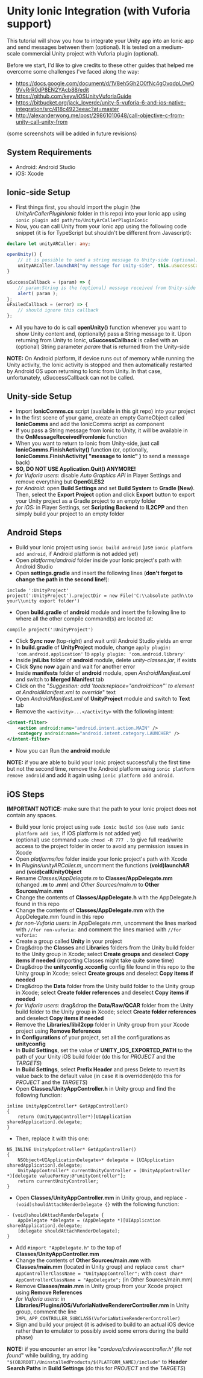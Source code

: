 # Unity Ionic Integration (with Vuforia support)
This tutorial will show you how to integrate your Unity app into an Ionic app and send messages between them (optional). It is tested on a medium-scale commercial Unity project with Vuforia plugin (optional).

Before we start, I'd like to give credits to these other guides that helped me overcome some challenges I've faced along the way:
- https://docs.google.com/document/d/1V8eh5Gh2O0fNc4gOvqdpLOwO9VvRrR0dP8EN2YAcb88/edit
- https://github.com/keyv/iOSUnityVuforiaGuide
- https://bitbucket.org/jack_loverde/unity-5-vuforia-6-and-ios-native-integration/src/418c4923eeac?at=master
- http://alexanderwong.me/post/29861010648/call-objective-c-from-unity-call-unity-from

(some screenshots will be added in future revisions)

## System Requirements
- Android: Android Studio
- iOS: Xcode

## Ionic-side Setup
- First things first, you should import the plugin (the *UnityArCallerPluginIonic* folder in this repo) into your Ionic app using `ionic plugin add path/to/UnityArCallerPluginIonic`
- Now, you can call Unity from your Ionic app using the following code snippet (it is for TypeScript but shouldn't be different from Javascript):
```typescript
declare let unityARCaller: any;

openUnity() {
	// it is possible to send a string message to Unity-side (optional)
	unityARCaller.launchAR("my message for Unity-side", this.uSuccessCallback, this.uFailedCallback );
}

uSuccessCallback = (param) => {
	// param:String is the (optional) message received from Unity-side
	alert( param );
};
uFailedCallback = (error) => {
	// should ignore this callback
};
```

- All you have to do is call **openUnity()** function whenever you want to show Unity content and, (optionally) pass a String message to it. Upon returning from Unity to Ionic, **uSuccessCallback** is called with an (optional) String parameter *param* that is returned from the Unity-side

**NOTE:** On Android platform, if device runs out of memory while running the Unity activity, the Ionic activity is stopped and then automatically restarted by Android OS upon returning to Ionic from Unity. In that case, unfortunately, uSuccessCallback can not be called.

## Unity-side Setup
- Import **IonicComms.cs** script (available in this git repo) into your project
- In the first scene of your game, create an empty GameObject called **IonicComms** and add the IonicComms script as component
- If you pass a String message from Ionic to Unity, it will be available in the **OnMessageReceivedFromIonic** function
- When you want to return to Ionic from Unity-side, just call **IonicComms.FinishActivity()** function (or, optionally, **IonicComms.FinishActivity( "message to Ionic" )** to send a message back)
- **SO, DO NOT USE Application.Quit() ANYMORE!**
- *for Vuforia users:* disable *Auto Graphics API* in Player Settings and remove everything but **OpenGLES2**
- *for Android:* open **Build Settings** and set **Build System** to **Gradle (New)**. Then, select the **Export Project** option and click **Export** button to export your Unity project as a Gradle project to an empty folder
- *for iOS:* in Player Settings, set **Scripting Backend** to **IL2CPP** and then simply build your project to an empty folder

## Android Steps
- Build your Ionic project using `ionic build android` (use `ionic platform add android`, if Android platform is not added yet)
- Open *platforms/android* folder inside your Ionic project's path with Android Studio
- Open **settings.gradle** and insert the following lines (**don't forget to change the path in the second line!**):
```
include ':UnityProject'
project(':UnityProject').projectDir = new File('C:\\absolute path\\to your\\unity export folder')
```

- Open **build.gradle** of **android** module and insert the following line to where all the other compile command(s) are located at:
```
compile project(':UnityProject')
```

- Click **Sync now** (top-right) and wait until Android Studio yields an error
- In **build.gradle** of **UnityProject** module, change `apply plugin: 'com.android.application'` to `apply plugin: 'com.android.library'`
- Inside **jniLibs** folder of **android** module, delete *unity-classes.jar*, if exists
- Click **Sync now** again and wait for another error
- Inside **manifests** folder of **android** module, open *AndroidManifest.xml* and switch to **Merged Manifest** tab
- Click on the "*Suggestion: add 'tools:replace="android:icon"' to <application> element at AndroidManifest.xml to override*" text
- Open *AndroidManifest.xml* of **UnityProject** module and switch to **Text** tab
- Remove the `<activity>...</activity>` with the following intent:
```xml
<intent-filter>
	<action android:name="android.intent.action.MAIN" />
	<category android:name="android.intent.category.LAUNCHER" />
</intent-filter>
```

- Now you can Run the **android** module

**NOTE:** if you are able to build your Ionic project successfully the first time but not the second time, remove the Android platform using `ionic platform remove android` and add it again using `ionic platform add android`.

## iOS Steps
**IMPORTANT NOTICE:** make sure that the path to your Ionic project does not contain any spaces.
- Build your Ionic project using `sudo ionic build ios` (use `sudo ionic platform add ios`, if iOS platform is not added yet)
- (optional) use command `sudo chmod -R 777 .` to give full read/write access to the project folder in order to avoid any permission issues in Xcode
- Open *platforms/ios* folder inside your Ionic project's path with Xcode
- In *Plugins/unityARCaller.m*, uncomment the functions **(void)launchAR** and **(void)callUnityObject**
- Rename *Classes/AppDelegate.m* to **Classes/AppDelegate.mm** (changed **.m** to **.mm**) and *Other Sources/main.m* to **Other Sources/main.mm**
- Change the contents of **Classes/AppDelegate.h** with the AppDelegate.h found in this repo
- Change the contents of **Classes/AppDelegate.mm** with the AppDelegate.mm found in this repo
- *for non-Vuforia users:* in AppDelegate.mm, uncomment the lines marked with `//for non-vuforia:` and comment the lines marked with `//for vuforia:`
- Create a group called **Unity** in your project
- Drag&drop the **Classes** and **Libraries** folders from the Unity build folder to the Unity group in Xcode; select **Create groups** and deselect **Copy items if needed** (importing Classes might take quite some time)
- Drag&drop the **unityconfig.xcconfig** config file found in this repo to the Unity group in Xcode; select **Create groups** and deselect **Copy items if needed**
- Drag&drop the **Data** folder from the Unity build folder to the Unity group in Xcode; select **Create folder references** and deselect **Copy items if needed**
- *for Vuforia users:* drag&drop the **Data/Raw/QCAR** folder from the Unity build folder to the Unity group in Xcode; select **Create folder references** and deselect **Copy items if needed**
- Remove the **Libraries/libil2cpp** folder in Unity group from your Xcode project using **Remove References**
- In **Configurations** of your project, set all the configurations as **unityconfig**
- In **Build Settings**, set the value of **UNITY_IOS_EXPORTED_PATH** to the path of your Unity iOS build folder (do this for *PROJECT* and the *TARGETS*)
- In **Build Settings**, select **Prefix Header** and press Delete to revert its value back to the default value (in case it is overridden)(do this for *PROJECT* and the *TARGETS*)
- Open **Classes/UnityAppController.h** in Unity group and find the following function:
```objc
inline UnityAppController* GetAppController()
{
	return (UnityAppController*)[UIApplication sharedApplication].delegate;
}
```

- Then, replace it with this one:
```objc
NS_INLINE UnityAppController* GetAppController()
{
	NSObject<UIApplicationDelegate>* delegate = [UIApplication sharedApplication].delegate;
	UnityAppController* currentUnityController = (UnityAppController *)[delegate valueForKey:@"unityController"];
	return currentUnityController;
}
```

- Open **Classes/UnityAppController.mm** in Unity group, and replace `- (void)shouldAttachRenderDelegate {}` with the following function:
```objc
- (void)shouldAttachRenderDelegate {
    AppDelegate *delegate = (AppDelegate *)[UIApplication sharedApplication].delegate;
    [delegate shouldAttachRenderDelegate];
}
```

- Add `#import "AppDelegate.h"` to the top of **Classes/UnityAppController.mm**
- Change the contents of **Other Sources/main.mm** with **Classes/main.mm** (located in Unity group) and replace `const char* AppControllerClassName = "UnityAppController";` with `const char* AppControllerClassName = "AppDelegate";` (in Other Sources/main.mm)
- Remove **Classes/main.mm** in Unity group from your Xcode project using **Remove References**
- *for Vuforia users:* in **Libraries/Plugins/iOS/VuforiaNativeRendererController.mm** in Unity group, comment the line `IMPL_APP_CONTROLLER_SUBCLASS(VuforiaNativeRendererController)`
- Sign and build your project (it is advised to build to an actual iOS device rather than to emulator to possibly avoid some errors during the build phase)

**NOTE:** if you encounter an error like "*cordova/cdvviewcontroller.h' file not found*" while building, try adding `"$(OBJROOT)/UninstalledProducts/$(PLATFORM_NAME)/include"` to **Header Search Paths** in **Build Settings** (do this for *PROJECT* and the *TARGETS*)